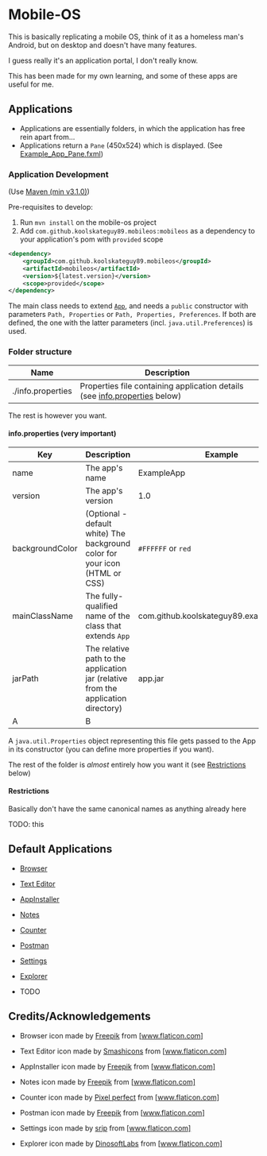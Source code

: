 # Mobile-OS

This is basically replicating a mobile OS, think of it as a homeless man's Android, but on desktop and doesn't have many features.

I guess really it's an application portal, I don't really know.

This has been made for my own learning, and some of these apps are useful for me.

## Applications

- Applications are essentially folders, in which the application has free rein apart from...
- Applications return a `Pane` (450x524) which is displayed. (See [Example_App_Pane.fxml](Example_App_Pane.fxml))


### Application Development

(Use [Maven (min v3.1.0)](https://maven.apache.org/))

Pre-requisites to develop:
1. Run `mvn install` on the mobile-os project
2. Add `com.github.koolskateguy89.mobileos:mobileos` as a dependency to your application's pom with `provided` scope
```xml
<dependency>
	<groupId>com.github.koolskateguy89.mobileos</groupId>
	<artifactId>mobileos</artifactId>
	<version>${latest.version}</version>
	<scope>provided</scope>
</dependency>
```

The main class needs to extend [`App`](src/main/java/com/github/koolskateguy89/mobileos/app/App.java), and needs a
`public` constructor with parameters `Path, Properties` or `Path, Properties, Preferences`. If both are defined, the one with the
latter parameters (incl. `java.util.Preferences`) is used.

### Folder structure

| Name | Description |
| ---- | ----------- |
| ./info.properties | Properties file containing application details (see [info.properties](#infoproperties-very-important) below) |

The rest is however you want.

#### info.properties (very important)

| Key | Description | Example |
| --- | ----------- | ------- |
| name | The app's name | ExampleApp |
| version | The app's version | 1.0 |
| backgroundColor | (Optional - default white) The background color for your icon (HTML or CSS) | `#FFFFFF` or `red` |
| mainClassName | The fully-qualified name of the class that extends `App` | com.github.koolskateguy89.example.MyApp |
| jarPath | The relative path to the application jar (relative from the application directory) | app.jar |
| A | B |

A `java.util.Properties` object representing this file gets passed to the App in its constructor (you can define more
properties if you want).

The rest of the folder is _almost_ entirely how you want it (see [Restrictions](#restrictions) below)

#### Restrictions

Basically don't have the same canonical names as anything already here

TODO: this

## Default Applications

- [Browser](src/main/java/com/github/koolskateguy89/mobileos/app/system/browser/Browser.java)
- [Text Editor](src/main/java/com/github/koolskateguy89/mobileos/app/system/texteditor/TextEditor.java)
- [AppInstaller](src/main/java/com/github/koolskateguy89/mobileos/app/system/installer/Installer.java)
- [Notes](src/main/java/com/github/koolskateguy89/mobileos/app/system/notes/Notes.java)  

- [Counter](src/main/java/com/github/koolskateguy89/mobileos/app/system/counter/Counter.java)
- [Postman](src/main/java/com/github/koolskateguy89/mobileos/app/system/postman/Postman.java)
  
- [Settings](src/main/java/com/github/koolskateguy89/mobileos/app/system/settings/SettingsApp.java)
- [Explorer](src/main/java/com/github/koolskateguy89/mobileos/app/system/explorer/Explorer.java)
- TODO

## Credits/Acknowledgements

- Browser icon made by [Freepik] from [www.flaticon.com]
- Text Editor icon made by [Smashicons](https://www.flaticon.com/authors/smashicons) from [www.flaticon.com]
- AppInstaller icon made by [Freepik] from [www.flaticon.com]
- Notes icon made by [Freepik] from [www.flaticon.com]
- Counter icon made by [Pixel perfect](https://www.flaticon.com/authors/pixel-perfect) from [www.flaticon.com]
- Postman icon made by [Freepik] from [www.flaticon.com]
  
- Settings icon made by [srip](https://www.flaticon.com/authors/srip) from [www.flaticon.com]
- Explorer icon made by [DinosoftLabs](https://www.flaticon.com/authors/dinosoftlabs) from [www.flaticon.com]

[www.flaticon.com]: https://www.flaticon.com
[Freepik]: https://www.freepik.com
